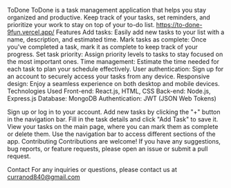 ToDone
ToDone is a task management application that helps you stay organized and productive. Keep track of your tasks, set reminders, and prioritize your work to stay on top of your to-do list.
https://to-done-9fun.vercel.app/
Features
Add tasks: Easily add new tasks to your list with a name, description, and estimated time.
Mark tasks as complete: Once you've completed a task, mark it as complete to keep track of your progress.
Set task priority: Assign priority levels to tasks to stay focused on the most important ones.
Time management: Estimate the time needed for each task to plan your schedule effectively.
User authentication: Sign up for an account to securely access your tasks from any device.
Responsive design: Enjoy a seamless experience on both desktop and mobile devices.
Technologies Used
Front-end: React.js, HTML, CSS
Back-end: Node.js, Express.js
Database: MongoDB
Authentication: JWT (JSON Web Tokens)

Sign up or log in to your account.
Add new tasks by clicking the "+" button in the navigation bar.
Fill in the task details and click "Add Task" to save it.
View your tasks on the main page, where you can mark them as complete or delete them.
Use the navigation bar to access different sections of the app.
Contributing
Contributions are welcome! If you have any suggestions, bug reports, or feature requests, please open an issue or submit a pull request.

Contact
For any inquiries or questions, please contact us at curranod840@gmail.com
